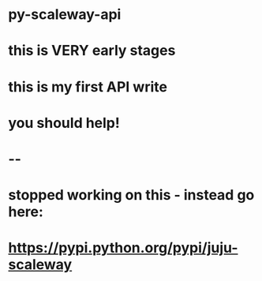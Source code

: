 # py-scaleway-api
# this is VERY early stages
# this is my first API write
# you should help! 
# --
# stopped working on this - instead go here:
# https://pypi.python.org/pypi/juju-scaleway
#
